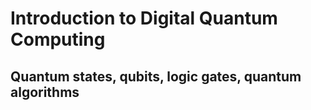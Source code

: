 # Introduction to Digital Quantum Computing

## Quantum states, qubits, logic gates, quantum algorithms

